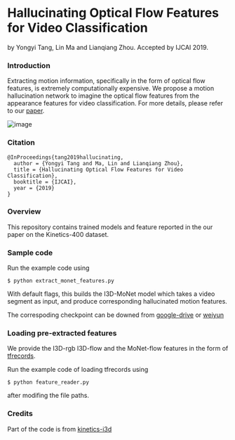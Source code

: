 # Hallucinating Optical Flow Features for Video Classification
by Yongyi Tang, Lin Ma and Lianqiang Zhou. Accepted by IJCAI 2019.

### Introduction
Extracting motion information, specifically in the form of optical flow features, is extremely computationally expensive.
We propose a motion hallucination network to imagine the optical flow features from the appearance features for video classification.
For more details, please refer to our [paper](https://arxiv.org/abs/1905.11799).

![image](https://github.com/YongyiTang92/MoNet-Features/master/imgs/motivation.jpg)

### Citation

    @InProceedings{tang2019hallucinating,
      author = {Yongyi Tang and Ma, Lin and Lianqiang Zhou},
      title = {Hallucinating Optical Flow Features for Video Classification},
      booktitle = {IJCAI},
      year = {2019}
    }

### Overview

This repository contains trained models and feature reported in the our paper on the Kinetics-400 dataset.

### Sample code

Run the example code using

```
$ python extract_monet_features.py
```

With default flags, this builds the I3D-MoNet model which takes a video segment as input, and produce corresponding hallucinated motion features.

The correspoding checkpoint can be downed from [google-drive](https://drive.google.com/open?id=1ExYBlKP-j5Q_x9RL1md0nij_c8OR2M9F) or [weiyun](https://share.weiyun.com/5mmgLyU)

### Loading pre-extracted features

We provide the I3D-rgb I3D-flow and the MoNet-flow features in the form of [tfrecords](https://share.weiyun.com/53llmR0).

Run the example code of loading tfrecords using

```
$ python feature_reader.py
```

after modifing the file paths.

### Credits
Part of the code is from [kinetics-i3d](https://github.com/deepmind/kinetics-i3d)
